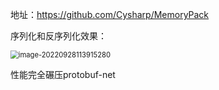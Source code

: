 地址：https://github.com/Cysharp/MemoryPack

序列化和反序列化效果：

<img src="https://gitee.com/kakaix892/image-host/raw/main/Typora/image-20220928113915280.png" alt="image-20220928113915280" style="zoom:80%;" />

性能完全碾压protobuf-net